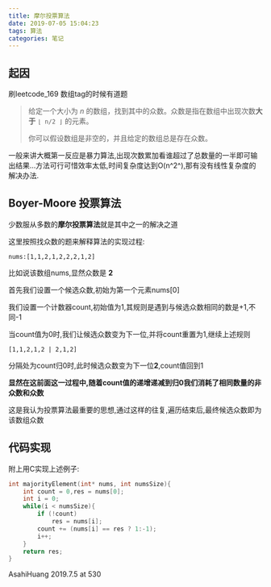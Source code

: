 ```yaml
---
title: 摩尔投票算法
date: 2019-07-05 15:04:23
tags: 算法
categories: 笔记
---
```


## 起因

刷leetcode_169 数组tag的时候有道题

> 给定一个大小为 *n* 的数组，找到其中的众数。众数是指在数组中出现次数**大于** `⌊ n/2 ⌋` 的元素。
>
> 你可以假设数组是非空的，并且给定的数组总是存在众数。

一般来讲大概第一反应是暴力算法,出现次数累加看谁超过了总数量的一半即可输出结果...方法可行可惜效率太低,时间复杂度达到O(n^2^),那有没有线性复杂度的解决办法.

<!--more-->

## Boyer-Moore 投票算法

少数服从多数的**摩尔投票算法**就是其中之一的解决之道

这里按照找众数的题来解释算法的实现过程:

```
nums:[1,1,2,1,2,2,2,1,2]
```

比如说该数组nums,显然众数是 **2**

首先我们设置一个候选众数,初始为第一个元素nums[0]

我们设置一个计数器count,初始值为1,其规则是遇到与候选众数相同的数是+1,不同-1

当count值为0时,我们让候选众数变为下一位,并将count重置为1,继续上述规则

```
[1,1,2,1,2 | 2,1,2]
```

分隔处为count归0时,此时候选众数变为下一位**2**,count值回到1

**显然在这前面这一过程中,随着count值的递增递减到归0我们消耗了相同数量的非众数和众数**

这是我认为投票算法最重要的思想,通过这样的往复,遍历结束后,最终候选众数即为该数组众数

## 代码实现

附上用C实现上述例子:

```c
int majorityElement(int* nums, int numsSize){
    int count = 0,res = nums[0];
    int i = 0;
    while(i < numsSize){
        if (!count)
            res = nums[i];
        count += (nums[i] == res ? 1:-1);
        i++;
    }
    return res;
}
```



AsahiHuang
2019.7.5 at 530







